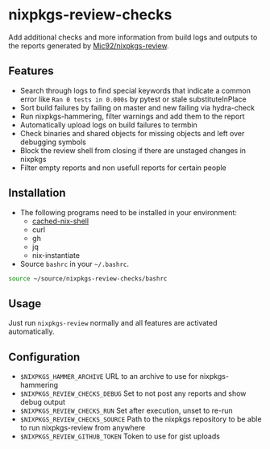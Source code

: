 # nixpkgs-review-checks

Add additional checks and more information from build logs and outputs to the reports generated by [Mic92/nixpkgs-review](https://github.com/Mic92/nixpkgs-review/).

## Features

- Search through logs to find special keywords that indicate a common error like `Ran 0 tests in 0.000s` by pytest or stale substituteInPlace
- Sort build failures by failing on master and new failing via hydra-check
- Run nixpkgs-hammering, filter warnings and add them to the report
- Automatically upload logs on build failures to termbin
- Check binaries and shared objects for missing objects and left over debugging symbols
- Block the review shell from closing if there are unstaged changes in nixpkgs
- Filter empty reports and non usefull reports for certain people

## Installation

- The following programs need to be installed in your environment:
  - [cached-nix-shell](https://github.com/xzfc/cached-nix-shell)
  - curl
  - gh
  - jq
  - nix-instantiate
- Source `bashrc` in your `~/.bashrc`.

```bash
source ~/source/nixpkgs-review-checks/bashrc
```

## Usage

Just run `nixpkgs-review` normally and all features are activated automatically.

## Configuration

- `$NIXPKGS_HAMMER_ARCHIVE` URL to an archive to use for nixpkgs-hammering
- `$NIXPKGS_REVIEW_CHECKS_DEBUG` Set to not post any reports and show debug output
- `$NIXPKGS_REVIEW_CHECKS_RUN` Set after execution, unset to re-run
- `$NIXPKGS_REVIEW_CHECKS_SOURCE` Path to the nixpkgs repository to be able to run nixpkgs-review from anywhere
- `$NIXPKGS_REVIEW_GITHUB_TOKEN` Token to use for gist uploads
